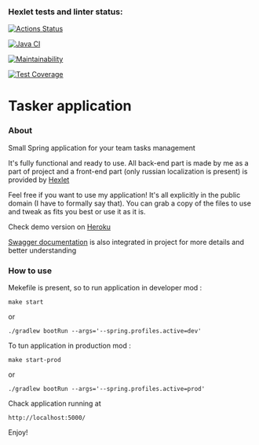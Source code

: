 ### Hexlet tests and linter status:
[![Actions Status](https://github.com/MadMan2k/java-project-lvl5/workflows/hexlet-check/badge.svg)](https://github.com/MadMan2k/java-project-lvl5/actions)

[![Java CI](https://github.com/MadMan2k/java-project-lvl5/actions/workflows/main.yml/badge.svg)](https://github.com/MadMan2k/java-project-lvl5/actions/workflows/main.yml)

[![Maintainability](https://api.codeclimate.com/v1/badges/965d839e48dfbbb352a3/maintainability)](https://codeclimate.com/github/MadMan2k/java-project-lvl5/maintainability)

[![Test Coverage](https://api.codeclimate.com/v1/badges/965d839e48dfbbb352a3/test_coverage)](https://codeclimate.com/github/MadMan2k/java-project-lvl5/test_coverage)

# Tasker application

### About

Small Spring application for your team tasks management

It's fully functional and ready to use. All back-end part is made by me as a part of project and a front-end part (only russian localization is present) is provided by [Hexlet](https://ru.hexlet.io/)

Feel free if you want to use my application! It's all explicitly in the public domain (I have to formally say that). You can grab a copy of the files to use and tweak as fits you best or use it as it is.

Check demo version on [Heroku](https://task3r-app.herokuapp.com/)

[Swagger documentation](https://task3r-app.herokuapp.com/swagger-ui/index.html?configUrl=/v3/api-docs/swagger-config) is also integrated in project for more details and better understanding

### How to use

Mekefile is present, so to run application in developer mod : 

```
make start
```
or
```
./gradlew bootRun --args='--spring.profiles.active=dev'
```

To tun application in production mod :

```
make start-prod
```
or
```
./gradlew bootRun --args='--spring.profiles.active=prod'
```

Chack application running at
```
http://localhost:5000/
```

Enjoy!